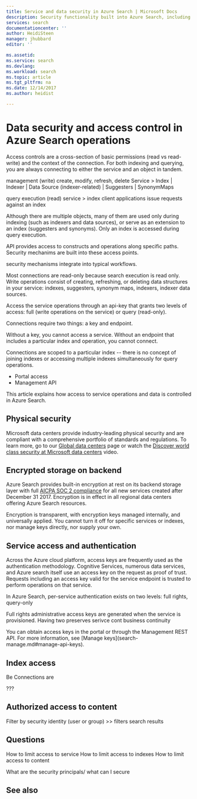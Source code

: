 ```yaml
---
title: Service and data security in Azure Search | Microsoft Docs
description: Security functionality built into Azure Search, including SOC 2 compliance, encryption, authentication, and identity access using user and group security identifiers in Azure Search filters.
services: search
documentationcenter: ''
author: HeidiSteen
manager: jhubbard
editor: ''

ms.assetid: 
ms.service: search
ms.devlang: 
ms.workload: search
ms.topic: article
ms.tgt_pltfrm: na
ms.date: 12/14/2017
ms.author: heidist

---
```

# Data security and access control in Azure Search operations



Access controls are a cross-section of basic permissions (read vs read-write) and the context of the connection. For both indexing and querying, you are always connecting to either the service and an object in tandem.

management (write)
create, modify, refresh, delete
Service > Index | Indexer | Data Source (indexer-related) | Suggesters | SynonymMaps


query execution (read)
service > index 
client applications issue requests against an index

Although there are multiple objects, many of them are used only during indexing (such as indexers and data sources), or serve as an extension to an index (suggesters and synonyms). Only an index is accessed during query execution.

API provides access to constructs and operations along specific paths. Security mechanims are built into these access points.

security mechanisms integrate into typical workflows.


Most connections are read-only because search execution is read only.
Write operations consist of creating, refreshing, or deleting data structures in your service: indexes, suggesters, synonym maps, indexers, indexer data sources.

Access the service operations through an api-key that grants two levels of access: full (write operations on the service) or query (read-only).

Connections require two things: a key and endpoint. 

Without a key, you cannot access a service. Without an endpoint that includes a particular index and operation, you cannot connect.


Connections are scoped to a particular index -- there is no concept of joining indexes or accessing multiple indexes simultaneously for query operations.

+ Portal access
+ Management API


This article explains how access to service operations and data is controlled in Azure Search.

## Physical security

Microsoft data centers provide industry-leading physical security and are compliant with a comprehensive portfolio of standards and regulations. To learn more, go to our [Global data centers](https://www.microsoft.com/cloud-platform/global-datacenters) page or watch the [Discover world class security at Microsoft data centers](https://www.youtube.com/watch?v=r1cyTL8JqRg) video.

## Encrypted storage on backend

Azure Search provides built-in encryption at rest on its backend storage layer with full [AICPA SOC 2 compliance](https://www.aicpa.org/interestareas/frc/assuranceadvisoryservices/aicpasoc2report.html) for all new services created after December 31 2017. Encryption is in effect in all regional data centers offering Azure Search resources.

Encryption is transparent, with encryption keys managed internally, and universally applied. You cannot turn it off for specific services or indexes, nor manage keys directly, nor supply your own.

## Service access and authentication

Across the Azure cloud platform, access keys are frequently used as the authentication methodology. Cognitive Services, numerous data services, and Azure search itself use an access key on the request as proof of trust. Requests including an access key valid for the service endpoint is trusted to perform operations on that service.

In Azure Search, per-service authentication exists on two levels: full rights, query-only 

Full rights administrative access keys are generated when the service is provisioned. Having two preserves serivce cont business continuity

<screenshot>
You can obtain access keys in the portal or through the Management REST API. For more information, see [Manage keys](search-manage.md#manage-api-keys).

## Index access

Be
Connections are 

???

## Authorized access to content

Filter by security identity (user or group) >> filters search results

## Questions

How to limit access to service
How to limit access to indexes
How to limit access to content

What are the security principals/ what can I secure

## See also

